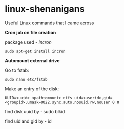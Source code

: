 # linux-shenanigans
Useful Linux commands that I came across

**Cron job on file creation**

package used - _incron_

```
sudo apt-get install incron
```

**Automount external drive**

Go to fstab:

```
sudo nano etc/fstab
```

Make an entry of the disk:

```
UUID=<uuid> <pathtomount> ntfs uid=<userid>,gid=<groupid>,umask=0022,sync,auto,nosuid,rw,nouser 0 0
```

find disk uuid by - sudo blkid

find uid and gid by - id
